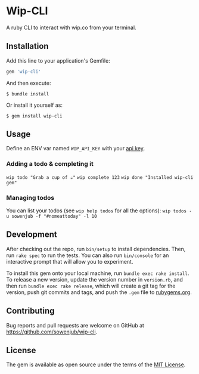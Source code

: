 # Wip-CLI

A ruby CLI to interact with wip.co from your terminal.

## Installation

Add this line to your application's Gemfile:

```ruby
gem 'wip-cli'
```

And then execute:

    $ bundle install

Or install it yourself as:

    $ gem install wip-cli

## Usage

Define an ENV var named `WIP_API_KEY` with your [api key](https://wip.co/api).

### Adding a todo & completing it

`wip todo "Grab a cup of ☕️"`
`wip complete 123`
`wip done "Installed wip-cli gem"`

### Managing todos

You can list your todos (see `wip help todos` for all the options):
`wip todos -u sowenjub -f "#nomeattoday" -l 10`

## Development

After checking out the repo, run `bin/setup` to install dependencies. Then, run `rake spec` to run the tests. You can also run `bin/console` for an interactive prompt that will allow you to experiment.

To install this gem onto your local machine, run `bundle exec rake install`. To release a new version, update the version number in `version.rb`, and then run `bundle exec rake release`, which will create a git tag for the version, push git commits and tags, and push the `.gem` file to [rubygems.org](https://rubygems.org).

## Contributing

Bug reports and pull requests are welcome on GitHub at https://github.com/sowenjub/wip-cli.


## License

The gem is available as open source under the terms of the [MIT License](https://opensource.org/licenses/MIT).
